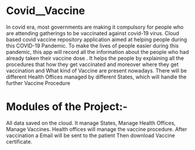 # Covid__Vaccine

In covid era, most governments are making it compulsory for people who are attending
gatherings to be vaccinated against covid-19 virus. Cloud based covid vaccine repository
application aimed at helping people during this COVID-19 Pandemic. To make the lives of
people easier during this pandemic, this app will record all the information about the people who
had already taken their vaccine dose . It helps the people by explaining all the procedures that
how they get vaccinated and moreover where they get vaccination and What kind of Vaccine are
present nowadays. There will be different Health Offices managed by different States, which will
handle the further Vaccine Procedure

# Modules of the Project:- 
All data saved on the cloud. 
It manage States,
Manage Health Offices,
Manage Vaccines.
Health offices will manage the vaccine procedure. 
After vaccination a Email will be sent to the patient
Then download Vaccine certificate.

